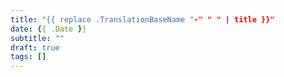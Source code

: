 ```yaml
---
title: "{{ replace .TranslationBaseName "-" " " | title }}"
date: {{ .Date }}
subtitle: ""
draft: true
tags: []
---
```



